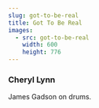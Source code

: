 ```yaml
---
slug: got-to-be-real
title: Got To Be Real
images:
  - src: got-to-be-real
    width: 600
    height: 776
---
```

### Cheryl Lynn

James Gadson on drums.

<div data-player="fI569nw0YUQ"></div>
